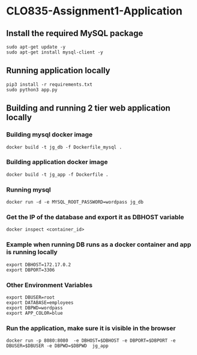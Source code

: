 # CLO835-Assignment1-Application

## Install the required MySQL package
```
sudo apt-get update -y
sudo apt-get install mysql-client -y
```
## Running application locally
```
pip3 install -r requirements.txt
sudo python3 app.py
```
## Building and running 2 tier web application locally
### Building mysql docker image 
```
docker build -t jg_db -f Dockerfile_mysql .
```

### Building application docker image 
```
docker build -t jg_app -f Dockerfile .
```

### Running mysql
```
docker run -d -e MYSQL_ROOT_PASSWORD=wordpass jg_db
```

### Get the IP of the database and export it as DBHOST variable
```
docker inspect <container_id>
```

### Example when running DB runs as a docker container and app is running locally
```
export DBHOST=172.17.0.2
export DBPORT=3306
```
### Other Environment Variables
```
export DBUSER=root
export DATABASE=employees
export DBPWD=wordpass
export APP_COLOR=blue
```
### Run the application, make sure it is visible in the browser
```
docker run -p 8080:8080  -e DBHOST=$DBHOST -e DBPORT=$DBPORT -e  DBUSER=$DBUSER -e DBPWD=$DBPWD  jg_app
```
